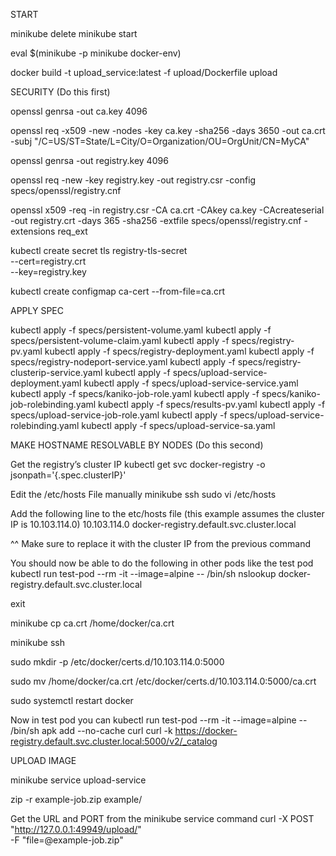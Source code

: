 
START

minikube delete
minikube start

eval $(minikube -p minikube docker-env)

docker build -t upload_service:latest -f upload/Dockerfile upload


SECURITY (Do this first)

openssl genrsa -out ca.key 4096

openssl req -x509 -new -nodes -key ca.key -sha256 -days 3650 -out ca.crt \
    -subj "/C=US/ST=State/L=City/O=Organization/OU=OrgUnit/CN=MyCA"

openssl genrsa -out registry.key 4096

openssl req -new -key registry.key -out registry.csr -config specs/openssl/registry.cnf

openssl x509 -req -in registry.csr -CA ca.crt -CAkey ca.key -CAcreateserial \
    -out registry.crt -days 365 -sha256 -extfile specs/openssl/registry.cnf -extensions req_ext

kubectl create secret tls registry-tls-secret \
    --cert=registry.crt \
    --key=registry.key

kubectl create configmap ca-cert --from-file=ca.crt


APPLY SPEC

kubectl apply -f specs/persistent-volume.yaml
kubectl apply -f specs/persistent-volume-claim.yaml
kubectl apply -f specs/registry-pv.yaml
kubectl apply -f specs/registry-deployment.yaml
kubectl apply -f specs/registry-nodeport-service.yaml
kubectl apply -f specs/registry-clusterip-service.yaml
kubectl apply -f specs/upload-service-deployment.yaml
kubectl apply -f specs/upload-service-service.yaml
kubectl apply -f specs/kaniko-job-role.yaml
kubectl apply -f specs/kaniko-job-rolebinding.yaml
kubectl apply -f specs/results-pv.yaml
kubectl apply -f specs/upload-service-job-role.yaml
kubectl apply -f specs/upload-service-rolebinding.yaml
kubectl apply -f specs/upload-service-sa.yaml

MAKE HOSTNAME RESOLVABLE BY NODES (Do this second)

Get the registry’s cluster IP
kubectl get svc docker-registry -o jsonpath='{.spec.clusterIP}'

Edit the /etc/hosts File manually
minikube ssh
sudo vi /etc/hosts

Add the following line to the etc/hosts file (this example assumes the cluster IP is 10.103.114.0)
10.103.114.0 docker-registry.default.svc.cluster.local

^^ Make sure to replace it with the cluster IP from the previous command

You should now be able to do the following in other pods like the test pod
kubectl run test-pod --rm -it --image=alpine -- /bin/sh
nslookup docker-registry.default.svc.cluster.local

exit


minikube cp ca.crt /home/docker/ca.crt

minikube ssh

sudo mkdir -p /etc/docker/certs.d/10.103.114.0:5000

sudo mv /home/docker/ca.crt /etc/docker/certs.d/10.103.114.0:5000/ca.crt

sudo systemctl restart docker

Now in test pod you can
kubectl run test-pod --rm -it --image=alpine -- /bin/sh
apk add --no-cache curl
curl -k https://docker-registry.default.svc.cluster.local:5000/v2/_catalog



UPLOAD IMAGE

minikube service upload-service

zip -r example-job.zip example/

Get the URL and PORT from the minikube service command
curl -X POST "http://127.0.0.1:49949/upload/" \
     -F "file=@example-job.zip"

